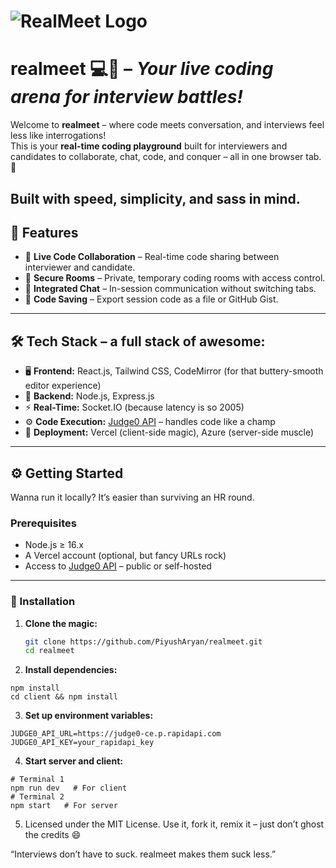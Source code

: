 # ![RealMeet Logo](./public/logo_64x64.ico)

# realmeet 💻🔴 – *Your live coding arena for interview battles!*

Welcome to **realmeet** – where code meets conversation, and interviews feel less like interrogations!  
This is your **real-time coding playground** built for interviewers and candidates to collaborate, chat, code, and conquer – all in one browser tab. 🎯

Built with speed, simplicity, and sass in mind.
---

## 🚀 Features

- 🔴 **Live Code Collaboration** – Real-time code sharing between interviewer and candidate.
- 🔐 **Secure Rooms** – Private, temporary coding rooms with access control.
- 💬 **Integrated Chat** – In-session communication without switching tabs.
- 📄 **Code Saving** – Export session code as a file or GitHub Gist.

---

## 🛠️ Tech Stack – a full stack of awesome:

- 🖥 **Frontend:** React.js, Tailwind CSS, CodeMirror (for that buttery-smooth editor experience)
- 🧠 **Backend:** Node.js, Express.js
- ⚡ **Real-Time:** Socket.IO (because latency is so 2005)
- ⚙️ **Code Execution:** [Judge0 API](https://judge0.com/) – handles code like a champ
- 🚀 **Deployment:** Vercel (client-side magic), Azure (server-side muscle)

---

## ⚙️ Getting Started

Wanna run it locally? It’s easier than surviving an HR round.

### Prerequisites

- Node.js ≥ 16.x
- A Vercel account (optional, but fancy URLs rock)
- Access to [Judge0 API](https://judge0.com/) – public or self-hosted

---

### 🧰 Installation

1. **Clone the magic:**
   ```bash
   git clone https://github.com/PiyushAryan/realmeet.git
   cd realmeet
   ```
2. **Install dependencies:**
```
npm install
cd client && npm install
```
3. **Set up environment variables:**
   
```
JUDGE0_API_URL=https://judge0-ce.p.rapidapi.com
JUDGE0_API_KEY=your_rapidapi_key
```
4. **Start server and client:**

```
# Terminal 1
npm run dev   # For client
# Terminal 2
npm start   # For server
```

5. Licensed under the MIT License.
Use it, fork it, remix it – just don’t ghost the credits 😄

“Interviews don’t have to suck. realmeet makes them suck less.”
